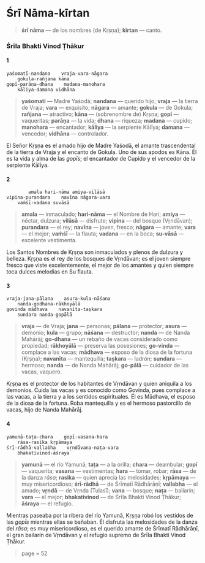 # Śrī Nāma-kīrtan

> **śrī nāma** — de los nombres (de Kṛṣṇa); **kīrtan** — canto.

### Śrīla Bhakti Vinod Ṭhākur

#### 1

    yaśomatī-nandana    vraja-vara-nāgara
        gokula-rañjana kāna
    gopī-parāṇa-dhana    madana-manohara
        kāliya-damana vidhāna

> **yaśomatī** — Madre Yaśodā; **nandana** — querido hijo; **vraja** — la tierra de Vraja; **vara** — exquisito; **nāgara** — amante; **gokula** — de Gokula; **rañjana** — atractivo; **kāna** — (sobrenombre de) Kṛṣṇa; **gopī** — vaqueritas; **parāṇa** — la vida; **dhana** — riqueza; **madana** — cupido; **manohara** — encantador; **kāliya** — la serpiente Kālīya; **damana** — vencedor; **vidhāna** — controlador.

El Señor Kṛṣṇa es el amado hijo de Madre Yaśodā, el amante trascendental de la tierra de Vraja y el encanto de Gokula. Uno de sus apodos es Kāna. Él es la vida y alma de las *gopīs*; el encantador de Cupido y el vencedor de la serpiente Kālīya.

#### 2

            amala hari-nāma amiya-vilāsā
    vipina-purandara    navīna nāgara-vara
        vaṁśī-vadana suvāsā

> **amala** — inmaculado; **hari-nāma** — el Nombre de Hari; **amiya** — néctar, dulzura; **vilāsā** — disfrute; **vipina** — del bosque (Vṛndāvan); **purandara** — el rey; **navīna** — joven, fresco; **nāgara** — amante; **vara** — el mejor; **vaṁśī** — la flauta; **vadana** — en la boca; **su-vāsā** — excelente vestimenta.

Los Santos Nombres de Kṛṣṇa son inmaculados y plenos de dulzura y belleza. Kṛṣṇa es el rey de los bosques de Vṛndāvan; es el joven siempre fresco que viste excelentemente, el mejor de los amantes y quien siempre toca dulces melodías en Su flauta.

#### 3

    vraja-jana-pālana    asura-kula-nāśana
        nanda-godhana-rākhoyālā
    govinda mādhava    navanīta-taṣkara
        sundara nanda-gopālā

> **vraja** — de Vraja; **jana** — personas; **pālana** — protector; **asura** — demonio; **kula** — grupo; **nāśana** — destructor; **nanda** — de Nanda Mahārāj; **go-dhana** — un rebaño de vacas considerado como propiedad; **rākhoyālā** — preserva las posesiones; **go-vinda** — complace a las vacas; **mādhava** — esposo de la diosa de la fortuna (Kṛṣṇa); **navanīta** — mantequilla; **taṣkara** — ladrón; **sundara** — hermoso; **nanda** — de Nanda Mahārāj; **go-pālā** — cuidador de las vacas, vaquero.

Kṛṣṇa es el protector de los habitantes de Vṛndāvan y quien aniquila a los demonios. Cuida las vacas y es conocido como Govinda, pues complace a las vacas, a la tierra y a los sentidos espirituales. Él es Mādhava, el esposo de la diosa de la fortuna. Roba mantequilla y es el hermoso pastorcillo de vacas, hijo de Nanda Mahārāj.

#### 4

    yamunā-taṭa-chara    gopī-vasana-hara
        rāsa-rasika kṛpāmaya
    śrī-rādhā-vallabha    vṛndāvana-naṭa-vara
        bhakativinod-āśraya

> **yamunā** — el río Yamunā; **taṭa** — a la orilla; **chara** — deambular; **gopī** — vaquerita; **vasana** — vestimentas; **hara** — tomar, robar; **rāsa** — de la danza *rāsa*; **rasika** — quien aprecia las melosidades; **kṛpāmaya** — muy misericordioso; **śrī-rādhā** — de Śrīmatī Rādhārāṇī; **vallabha** — el amado; **vṛndā** — de Vṛnda (Tulasī); **vana** — bosque; **naṭa** — bailarín; **vara** — el mejor; **bhakativinod** — de Śrīla Bhakti Vinod Ṭhākur; **āśraya** — el refugio.

Mientras paseaba por la ribera del río Yamunā, Kṛṣṇa robó los vestidos de las *gopīs* mientras ellas se bañaban. Él disfruta las melosidades de la danza del *rāsa*; es muy misericordioso, es el querido amante de Śrīmatī Rādhārāṇī, el gran bailarín de Vṛndāvan y el refugio supremo de Śrīla Bhakti Vinod Ṭhākur.


> page = 52
